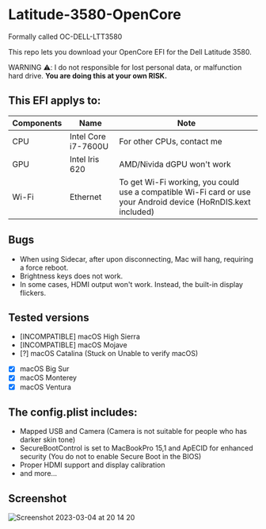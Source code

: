 # Latitude-3580-OpenCore

Formally called OC-DELL-LTT3580

This repo lets you download your OpenCore EFI for the Dell Latitude 3580.

WARNING ⚠️: I  do not responsible for lost personal data, or malfunction hard drive. **You are doing this at your own RISK.**


## This EFI applys to:
|  Components             |         Name                 |            Note                      |
|---------------------|---------------------------------|--------------------------------------|
| CPU |  Intel Core i7-7600U          |  For other CPUs, contact me |
| GPU |  Intel Iris 620              | AMD/Nivida dGPU won't work |
| Wi-Fi | Ethernet  |  To get Wi-Fi working, you could use a compatible Wi-Fi card or use your Android device (HoRnDIS.kext included)|              

## Bugs
- When using Sidecar, after upon disconnecting, Mac will hang, requiring a force reboot.
- Brightness keys does not work.
- In some cases, HDMI output won't work. Instead, the built-in display flickers.

## Tested versions
- [INCOMPATIBLE] macOS High Sierra
- [INCOMPATIBLE] macOS Mojave
- [?] macOS Catalina (Stuck on Unable to verify macOS)
- [x] macOS Big Sur
- [x] macOS Monterey
- [x] macOS Ventura

## The config.plist includes:
- Mapped USB and Camera (Camera is not suitable for people who has darker skin tone)
- SecureBootControl is set to MacBookPro 15,1 and ApECID for enhanced security (You do not to enable Secure Boot in the BIOS)
- Proper HDMI support and display calibration
- and more...

## Screenshot
![Screenshot 2023-03-04 at 20 14 20](https://user-images.githubusercontent.com/97381104/222903854-15243e7f-de16-4d9c-a4eb-0c51d7382eb4.png)
